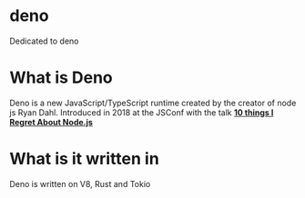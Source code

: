 # deno
Dedicated to deno

# What is Deno
Deno is a new JavaScript/TypeScript runtime created by the creator of node js Ryan Dahl. Introduced in 2018 at the JSConf with the talk [**10 things I Regret About Node.js**](https://www.youtube.com/watch?v=M3BM9TB-8yA)

# What is it written in
Deno is written on V8, Rust and Tokio


